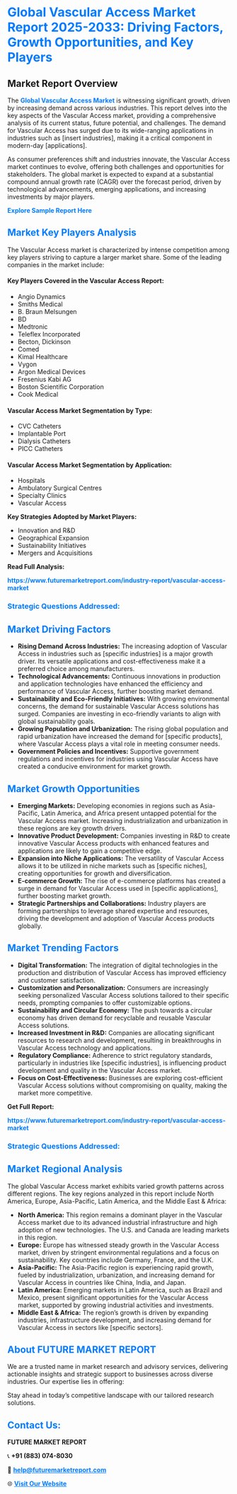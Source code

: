<h1 style="color: #007BFF;">Global Vascular Access Market Report 2025-2033: Driving Factors, Growth Opportunities, and Key Players</h1>

<section id="overview">
<h2>Market Report Overview</h2>
<p>The <a href="https://www.futuremarketreport.com/industry-report/vascular-access-market" style="color: #007BFF; text-decoration: none;"><strong>Global Vascular Access Market</strong></a> is witnessing significant growth, driven by increasing demand across various industries. This report delves into the key aspects of the Vascular Access market, providing a comprehensive analysis of its current status, future potential, and challenges. The demand for Vascular Access has surged due to its wide-ranging applications in industries such as [insert industries], making it a critical component in modern-day [applications].</p>
<p>As consumer preferences shift and industries innovate, the Vascular Access market continues to evolve, offering both challenges and opportunities for stakeholders. The global market is expected to expand at a substantial compound annual growth rate (CAGR) over the forecast period, driven by technological advancements, emerging applications, and increasing investments by major players.</p>
</section>

<section id="overview">
<p><a href="https://www.futuremarketreport.com/request-sample/reportId=122602" style="color: #007BFF; text-decoration: none;"><strong>Explore Sample Report Here</strong></a></p>
</section>

<section id="key-players">
<h2 style="color: #007BFF;">Market Key Players Analysis</h2>
<p>The Vascular Access market is characterized by intense competition among key players striving to capture a larger market share. Some of the leading companies in the market include:</p>
<h4>Key Players Covered in the Vascular Access Report:</h4>
<ul><li>Angio Dynamics</li><li>Smiths Medical</li><li>B. Braun Melsungen</li><li>BD</li><li>Medtronic</li><li>Teleflex Incorporated</li><li>Becton, Dickinson</li><li>Comed</li><li>Kimal Healthcare</li><li>Vygon</li><li>Argon Medical Devices</li><li>Fresenius Kabi AG</li><li>Boston Scientific Corporation</li><li>Cook Medical</li></ul>
<h4>Vascular Access Market Segmentation by Type:</h4>
<ul><li>CVC Catheters</li><li>Implantable Port</li><li>Dialysis Catheters</li><li>PICC Catheters</li></ul>

<h4>Vascular Access Market Segmentation by Application:</h4>
<ul><li>Hospitals</li><li>Ambulatory Surgical Centres</li><li>Specialty Clinics</li><li>Vascular Access</li></ul>
<p><strong>Key Strategies Adopted by Market Players:</strong></p>
<ul>
<li>Innovation and R&D</li>
<li>Geographical Expansion</li>
<li>Sustainability Initiatives</li>
<li>Mergers and Acquisitions</li>
</ul>
</section>

<section>
<p><strong>Read Full Analysis: </strong></p><a href="https://www.futuremarketreport.com/industry-report/vascular-access-market" style="color: #007BFF; text-decoration: none;"><strong>https://www.futuremarketreport.com/industry-report/vascular-access-market</strong></a>
<h3 style="color: #007BFF;">Strategic Questions Addressed:</h3>
</section>

<section id="driving-factors">
<h2 style="color: #007BFF;">Market Driving Factors</h2>
<ul>
<li><strong>Rising Demand Across Industries:</strong> The increasing adoption of Vascular Access in industries such as [specific industries] is a major growth driver. Its versatile applications and cost-effectiveness make it a preferred choice among manufacturers.</li>
<li><strong>Technological Advancements:</strong> Continuous innovations in production and application technologies have enhanced the efficiency and performance of Vascular Access, further boosting market demand.</li>
<li><strong>Sustainability and Eco-Friendly Initiatives:</strong> With growing environmental concerns, the demand for sustainable Vascular Access solutions has surged. Companies are investing in eco-friendly variants to align with global sustainability goals.</li>
<li><strong>Growing Population and Urbanization:</strong> The rising global population and rapid urbanization have increased the demand for [specific products], where Vascular Access plays a vital role in meeting consumer needs.</li>
<li><strong>Government Policies and Incentives:</strong> Supportive government regulations and incentives for industries using Vascular Access have created a conducive environment for market growth.</li>
</ul>
</section>

<section id="growth-opportunities">
<h2 style="color: #007BFF;">Market Growth Opportunities</h2>
<ul>
<li><strong>Emerging Markets:</strong> Developing economies in regions such as Asia-Pacific, Latin America, and Africa present untapped potential for the Vascular Access market. Increasing industrialization and urbanization in these regions are key growth drivers.</li>
<li><strong>Innovative Product Development:</strong> Companies investing in R&D to create innovative Vascular Access products with enhanced features and applications are likely to gain a competitive edge.</li>
<li><strong>Expansion into Niche Applications:</strong> The versatility of Vascular Access allows it to be utilized in niche markets such as [specific niches], creating opportunities for growth and diversification.</li>
<li><strong>E-commerce Growth:</strong> The rise of e-commerce platforms has created a surge in demand for Vascular Access used in [specific applications], further boosting market growth.</li>
<li><strong>Strategic Partnerships and Collaborations:</strong> Industry players are forming partnerships to leverage shared expertise and resources, driving the development and adoption of Vascular Access products globally.</li>
</ul>
</section>

<section id="trending-factors">
<h2 style="color: #007BFF;">Market Trending Factors</h2>
<ul>
<li><strong>Digital Transformation:</strong> The integration of digital technologies in the production and distribution of Vascular Access has improved efficiency and customer satisfaction.</li>
<li><strong>Customization and Personalization:</strong> Consumers are increasingly seeking personalized Vascular Access solutions tailored to their specific needs, prompting companies to offer customizable options.</li>
<li><strong>Sustainability and Circular Economy:</strong> The push towards a circular economy has driven demand for recyclable and reusable Vascular Access solutions.</li>
<li><strong>Increased Investment in R&D:</strong> Companies are allocating significant resources to research and development, resulting in breakthroughs in Vascular Access technology and applications.</li>
<li><strong>Regulatory Compliance:</strong> Adherence to strict regulatory standards, particularly in industries like [specific industries], is influencing product development and quality in the Vascular Access market.</li>
<li><strong>Focus on Cost-Effectiveness:</strong> Businesses are exploring cost-efficient Vascular Access solutions without compromising on quality, making the market more competitive.</li>
</ul>
</section>

<section>
<p><strong>Get Full Report: </strong></p><a href="https://www.futuremarketreport.com/industry-report/vascular-access-market" style="color: #007BFF; text-decoration: none;"><strong>https://www.futuremarketreport.com/industry-report/vascular-access-market</strong></a>
<h3 style="color: #007BFF;">Strategic Questions Addressed:</h3>
</section>


<section id="regional-analysis">
<h2 style="color: #007BFF;">Market Regional Analysis</h2>
<p>The global Vascular Access market exhibits varied growth patterns across different regions. The key regions analyzed in this report include North America, Europe, Asia-Pacific, Latin America, and the Middle East & Africa:</p>
<ul>
<li><strong>North America:</strong> This region remains a dominant player in the Vascular Access market due to its advanced industrial infrastructure and high adoption of new technologies. The U.S. and Canada are leading markets in this region.</li>
<li><strong>Europe:</strong> Europe has witnessed steady growth in the Vascular Access market, driven by stringent environmental regulations and a focus on sustainability. Key countries include Germany, France, and the U.K.</li>
<li><strong>Asia-Pacific:</strong> The Asia-Pacific region is experiencing rapid growth, fueled by industrialization, urbanization, and increasing demand for Vascular Access in countries like China, India, and Japan.</li>
<li><strong>Latin America:</strong> Emerging markets in Latin America, such as Brazil and Mexico, present significant opportunities for the Vascular Access market, supported by growing industrial activities and investments.</li>
<li><strong>Middle East & Africa:</strong> The region’s growth is driven by expanding industries, infrastructure development, and increasing demand for Vascular Access in sectors like [specific sectors].</li>
</ul>
</section>

<footer>
<h2 style="color: #007BFF;">About FUTURE MARKET REPORT</h2>
<p>We are a trusted name in market research and advisory services, delivering actionable insights and strategic support to businesses across diverse industries. Our expertise lies in offering:</p>

<p>Stay ahead in today’s competitive landscape with our tailored research solutions.</p>

<h2 style="color: #007BFF;">Contact Us:</h2>
<p><strong>FUTURE MARKET REPORT</strong></p>
<p>📞 <strong>+91 (883) 074-8030</strong></p>
<p>📧 <strong><a href="mailto:help@futuremarketreport.com" style="color: #007BFF;">help@futuremarketreport.com</a></strong></p>
<p>🌐 <strong><a href="https://www.futuremarketreport.com/" style="color: #007BFF;">Visit Our Website</a></strong></p>
</footer>